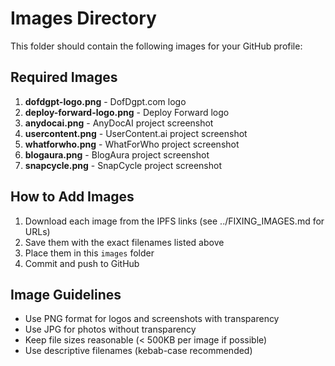 # Images Directory

This folder should contain the following images for your GitHub profile:

## Required Images

1. **dofdgpt-logo.png** - DofDgpt.com logo
2. **deploy-forward-logo.png** - Deploy Forward logo  
3. **anydocai.png** - AnyDocAI project screenshot
4. **usercontent.png** - UserContent.ai project screenshot
5. **whatforwho.png** - WhatForWho project screenshot
6. **blogaura.png** - BlogAura project screenshot
7. **snapcycle.png** - SnapCycle project screenshot

## How to Add Images

1. Download each image from the IPFS links (see ../FIXING_IMAGES.md for URLs)
2. Save them with the exact filenames listed above
3. Place them in this `images` folder
4. Commit and push to GitHub

## Image Guidelines

- Use PNG format for logos and screenshots with transparency
- Use JPG for photos without transparency
- Keep file sizes reasonable (< 500KB per image if possible)
- Use descriptive filenames (kebab-case recommended)